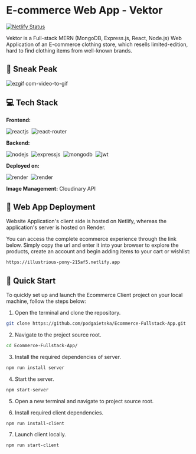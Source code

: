# E-commerce Web App - Vektor
[![Netlify Status](https://api.netlify.com/api/v1/badges/4e528e75-603b-451d-b019-f26212253aa8/deploy-status)](https://illustrious-pony-215af5.netlify.app/)

Vektor is a Full-stack MERN (MongoDB, Express.js, React, Node.js) Web Application of an E-commerce clothing store, which resells limited-edition, hard to find clothing items from well-known brands.  


## 🙈  Sneak Peak
![ezgif com-video-to-gif](https://github.com/podgaietska/Ecommerce-Fullstack-App/assets/113950195/cd68cade-8b62-4034-8fbc-6ab1e6f56751)


## 💻  Tech Stack
**Frontend:**

![reactjs](https://img.shields.io/badge/React-20232A?style=for-the-badge&logo=react&logoColor=61DAFB)&nbsp;
![react-router](https://img.shields.io/badge/React_Router-CA4245?style=for-the-badge&logo=react-router&logoColor=white)&nbsp;


**Backend:**

![nodejs](https://img.shields.io/badge/Node.js-43853D?style=for-the-badge&logo=node.js&logoColor=white)&nbsp;
![expressjs](https://img.shields.io/badge/Express.js-000000?style=for-the-badge&logo=express&logoColor=white)&nbsp;
![mongodb](https://img.shields.io/badge/MongoDB-4EA94B?style=for-the-badge&logo=mongodb&logoColor=white)&nbsp;
![jwt](	https://img.shields.io/badge/JWT-000000?style=for-the-badge&logo=JSON%20web%20tokens&logoColor=white)&nbsp;

**Deployed on:**

![render](https://img.shields.io/badge/Render-46E3B7?style=for-the-badge&logo=render&logoColor=white)&nbsp;
![render](https://img.shields.io/badge/Netlify-00C7B7?style=for-the-badge&logo=netlify&logoColor=white)&nbsp;

**Image Management:**
Cloudinary API

## 🚀 Web App Deployment
Website Application's client side is hosted on Netlify, whereas the application's server is hosted on Render. 

You can access the complete ecommerce experience through the link below. Simply copy the url and enter it into your browser to explore the products, create an account and begin adding items to your cart or wishlist:

```bash
https://illustrious-pony-215af5.netlify.app
```

## 🏃 Quick Start

To quickly set up and launch the Ecommerce Client project on your local machine, follow the steps below:

1. Open the terminal and clone the repository.

```bash
git clone https://github.com/podgaietska/Ecommerce-Fullstack-App.git
```

2. Navigate to the project source root.

```bash
cd Ecommerce-Fullstack-App/
```

3. Install the required dependencies of server.

```bash
npm run install server
```

4. Start the server.

```bash
npm start-server
```

5. Open a new terminal and navigate to project source root.

6. Install required client dependencies.

```bash
npm run install-client
```

7. Launch client locally.

```bash
npm run start-client
```
